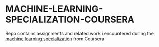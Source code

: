 # MACHINE-LEARNING-SPECIALIZATION-COURSERA

Repo contains assignments and related work i encountered during the [machine learning specialization](https://www.coursera.org/specializations/machine-learning-introduction) from Coursera
